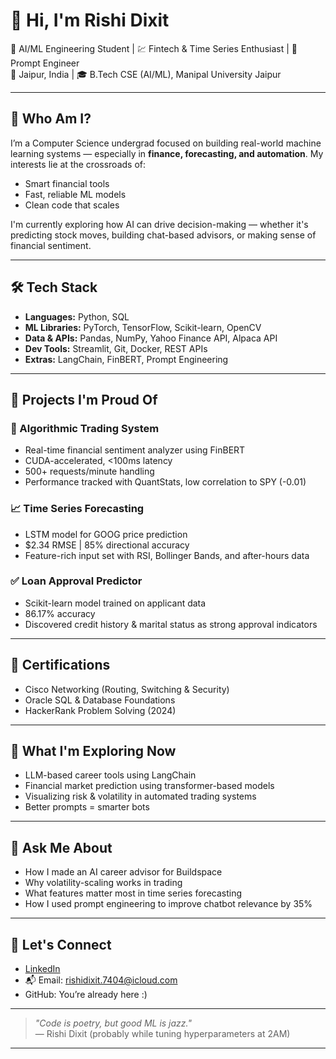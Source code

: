 # 👋 Hi, I'm Rishi Dixit

🚀 AI/ML Engineering Student | 💹 Fintech & Time Series Enthusiast | 🤖 Prompt Engineer  
📍 Jaipur, India | 🎓 B.Tech CSE (AI/ML), Manipal University Jaipur

---

## 🧠 Who Am I?

I’m a Computer Science undergrad focused on building real-world machine learning systems — especially in **finance, forecasting, and automation**. My interests lie at the crossroads of:

- Smart financial tools
- Fast, reliable ML models
- Clean code that scales

I'm currently exploring how AI can drive decision-making — whether it's predicting stock moves, building chat-based advisors, or making sense of financial sentiment.

---

## 🛠️ Tech Stack

- **Languages:** Python, SQL  
- **ML Libraries:** PyTorch, TensorFlow, Scikit-learn, OpenCV  
- **Data & APIs:** Pandas, NumPy, Yahoo Finance API, Alpaca API  
- **Dev Tools:** Streamlit, Git, Docker, REST APIs  
- **Extras:** LangChain, FinBERT, Prompt Engineering

---

## 📂 Projects I'm Proud Of

### 🧠 Algorithmic Trading System
- Real-time financial sentiment analyzer using FinBERT  
- CUDA-accelerated, <100ms latency  
- 500+ requests/minute handling  
- Performance tracked with QuantStats, low correlation to SPY (-0.01)

### 📈 Time Series Forecasting
- LSTM model for GOOG price prediction  
- $2.34 RMSE | 85% directional accuracy  
- Feature-rich input set with RSI, Bollinger Bands, and after-hours data

### ✅ Loan Approval Predictor
- Scikit-learn model trained on applicant data  
- 86.17% accuracy  
- Discovered credit history & marital status as strong approval indicators

---

## 📜 Certifications

- Cisco Networking (Routing, Switching & Security)  
- Oracle SQL & Database Foundations  
- HackerRank Problem Solving (2024)

---

## 🧭 What I'm Exploring Now

- LLM-based career tools using LangChain  
- Financial market prediction using transformer-based models  
- Visualizing risk & volatility in automated trading systems  
- Better prompts = smarter bots

---

## 💬 Ask Me About

- How I made an AI career advisor for Buildspace  
- Why volatility-scaling works in trading  
- What features matter most in time series forecasting  
- How I used prompt engineering to improve chatbot relevance by 35%

---

## 🤝 Let's Connect

- [LinkedIn](https://www.linkedin.com/in/rishi-dixit-461035279/)  
- 📬 Email: rishidixit.7404@icloud.com  
- GitHub: You’re already here :)

---

> *"Code is poetry, but good ML is jazz."*  
> — Rishi Dixit (probably while tuning hyperparameters at 2AM)

---

